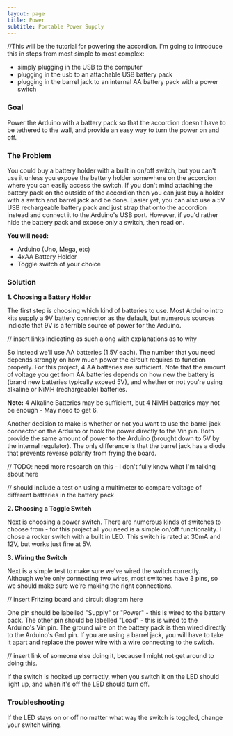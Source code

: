```yaml
---
layout: page
title: Power
subtitle: Portable Power Supply
---
```


//This will be the tutorial for powering the accordion.  I'm going to introduce this in steps from most simple to most complex:
- simply plugging in the USB to the computer
- plugging in the usb to an attachable USB battery pack
- plugging in the barrel jack to an internal AA battery pack with a power switch

### Goal

Power the Arduino with a battery pack so that the accordion doesn't have to be tethered to the wall, and provide an easy way to turn the power on and off.

### The Problem

You could buy a battery holder with a built in on/off switch, but you can't use it unless you expose the battery holder somewhere on the accordion where you can easily access the switch.  If you don't mind attaching the battery pack on the outside of the accordion then you can just buy a holder with a switch and barrel jack and be done.  Easier yet, you can also use a 5V USB rechargeable battery pack and just strap that onto the accordion instead and connect it to the Arduino's USB port.  However, if you'd rather hide the battery pack and expose only a switch, then read on.

**You will need:**

- Arduino (Uno, Mega, etc)
- 4xAA Battery Holder
- Toggle switch of your choice

### Solution

**1. Choosing a Battery Holder**

The first step is choosing which kind of batteries to use.  Most Arduino intro kits supply a 9V battery connector as the default, but numerous sources indicate that 9V is a terrible source of power for the Arduino. 

// insert links indicating as such along with explanations as to why 

So instead we'll use AA batteries (1.5V each).  The number that you need depends strongly on how much power the circuit requires to function properly.  For this project, 4 AA batteries are sufficient.  Note that the amount of voltage you get from AA batteries depends on how new the battery is (brand new batteries typically exceed 5V), and whether or not you're using alkaline or NiMH (rechargeable) batteries.

**Note:** 4 Alkaline Batteries may be sufficient, but 4 NiMH batteries may not be enough - May need to get 6.

Another decision to make is whether or not you want to use the barrel jack connector on the Arduino or hook the power directly to the Vin pin.  Both provide the same amount of power to the Arduino (brought down to 5V by the internal regulator).  The only difference is that the barrel jack has a diode that prevents reverse polarity from frying the board. 

// TODO: need more research on this - I don't fully know what I'm talking about here

// should include a test on using a multimeter to compare voltage of different batteries in the battery pack

**2. Choosing a Toggle Switch**

Next is choosing a power switch.  There are numerous kinds of switches to choose from - for this project all you need is a simple on/off functionality.  I chose a rocker switch with a built in LED. <insert image here> This switch is rated at 30mA and 12V, but works just fine at 5V.

**3. Wiring the Switch**

Next is a simple test to make sure we've wired the switch correctly.  Although we're only connecting two wires, most switches have 3 pins, so we should make sure we're making the right connections.

// insert Fritzing board and circuit diagram here

One pin should be labelled "Supply" or "Power" - this is wired to the battery pack.  The other pin should be labelled "Load" - this is wired to the Arduino's Vin pin.  The ground wire on the battery pack is then wired directly to the Arduino's Gnd pin.    If you are using a barrel jack, you will have to take it apart and replace the power wire with a wire connecting to the switch. 

// insert link of someone else doing it, because I might not get around to doing this.

If the switch is hooked up correctly, when you switch it on the LED should light up, and when it's off the LED should turn off.  

### Troubleshooting

If the LED stays on or off no matter what way the switch is toggled, change your switch wiring.
